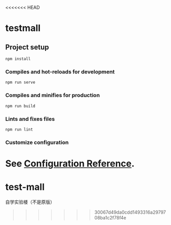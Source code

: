 <<<<<<< HEAD
# testmall

## Project setup
```
npm install
```

### Compiles and hot-reloads for development
```
npm run serve
```

### Compiles and minifies for production
```
npm run build
```

### Lints and fixes files
```
npm run lint
```

### Customize configuration
See [Configuration Reference](https://cli.vuejs.org/config/).
=======
# test-mall
自学实验楼（不是原版）
>>>>>>> 30067d49da0cdd1493316a2979708ba1c2f78f4e
